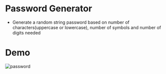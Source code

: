 # Password Generator
 - Generate a random string password based on number of characters(uppercase or lowercase), number of symbols and number of digits needed
# Demo
![password](https://user-images.githubusercontent.com/50704452/100733181-7a220580-33d6-11eb-97ab-180e1c1edcb2.gif)
